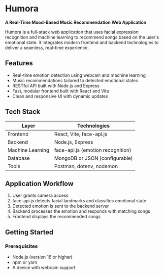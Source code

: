 # Humora  
**A Real-Time Mood-Based Music Recommendation Web Application**

Humora is a full-stack web application that uses facial expression recognition and machine learning to recommend songs based on the user's emotional state. It integrates modern frontend and backend technologies to deliver a seamless, real-time experience.

## Features

- Real-time emotion detection using webcam and machine learning
- Music recommendations tailored to detected emotional states
- RESTful API built with Node.js and Express
- Fast, modular frontend built with React and Vite
- Clean and responsive UI with dynamic updates

## Tech Stack

| Layer      | Technologies                                |
|------------|---------------------------------------------|
| Frontend   | React, Vite, face-api.js                    |
| Backend    | Node.js, Express                            |
| Machine Learning | face-api.js (emotion recognition)     |
| Database   | MongoDB or JSON (configurable)              |
| Tools      | Postman, dotenv, nodemon                    |

## Application Workflow

1. User grants camera access
2. face-api.js detects facial landmarks and classifies emotional state
3. Detected emotion is sent to the backend server
4. Backend processes the emotion and responds with matching songs
5. Frontend displays the recommended songs

## Getting Started

### Prerequisites

- Node.js (version 16 or higher)
- npm or yarn
- A device with webcam support


